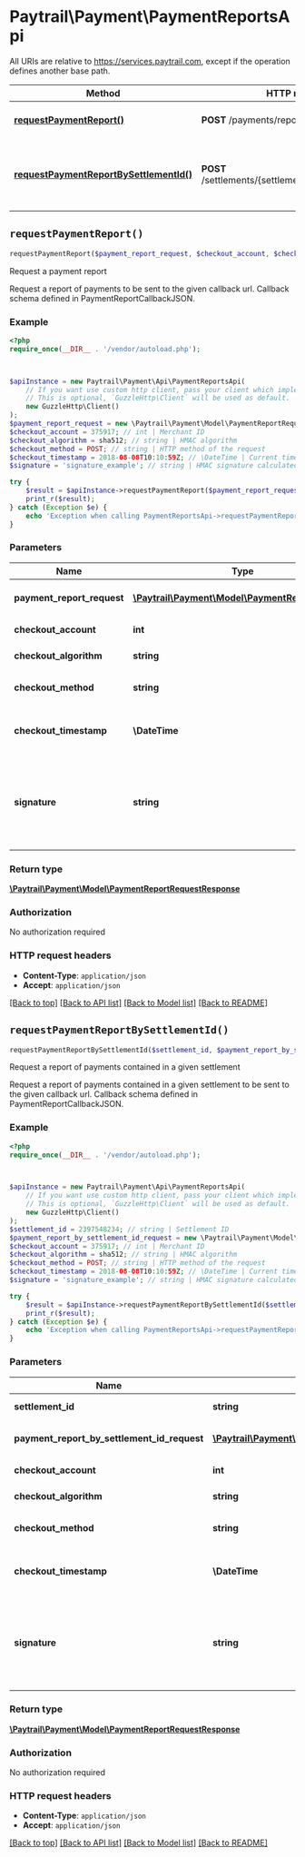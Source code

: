 # Paytrail\Payment\PaymentReportsApi

All URIs are relative to https://services.paytrail.com, except if the operation defines another base path.

| Method | HTTP request | Description |
| ------------- | ------------- | ------------- |
| [**requestPaymentReport()**](PaymentReportsApi.md#requestPaymentReport) | **POST** /payments/report | Request a payment report |
| [**requestPaymentReportBySettlementId()**](PaymentReportsApi.md#requestPaymentReportBySettlementId) | **POST** /settlements/{settlementId}/payments/report | Request a report of payments contained in a given settlement |


## `requestPaymentReport()`

```php
requestPaymentReport($payment_report_request, $checkout_account, $checkout_algorithm, $checkout_method, $checkout_timestamp, $signature): \Paytrail\Payment\Model\PaymentReportRequestResponse
```

Request a payment report

Request a report of payments to be sent to the given callback url. Callback schema defined in PaymentReportCallbackJSON.

### Example

```php
<?php
require_once(__DIR__ . '/vendor/autoload.php');



$apiInstance = new Paytrail\Payment\Api\PaymentReportsApi(
    // If you want use custom http client, pass your client which implements `GuzzleHttp\ClientInterface`.
    // This is optional, `GuzzleHttp\Client` will be used as default.
    new GuzzleHttp\Client()
);
$payment_report_request = new \Paytrail\Payment\Model\PaymentReportRequest(); // \Paytrail\Payment\Model\PaymentReportRequest | Payment body payload
$checkout_account = 375917; // int | Merchant ID
$checkout_algorithm = sha512; // string | HMAC algorithm
$checkout_method = POST; // string | HTTP method of the request
$checkout_timestamp = 2018-08-08T10:10:59Z; // \DateTime | Current timestamp in ISO 8601 format
$signature = 'signature_example'; // string | HMAC signature calculated over the request headers and payload

try {
    $result = $apiInstance->requestPaymentReport($payment_report_request, $checkout_account, $checkout_algorithm, $checkout_method, $checkout_timestamp, $signature);
    print_r($result);
} catch (Exception $e) {
    echo 'Exception when calling PaymentReportsApi->requestPaymentReport: ', $e->getMessage(), PHP_EOL;
}
```

### Parameters

| Name | Type | Description  | Notes |
| ------------- | ------------- | ------------- | ------------- |
| **payment_report_request** | [**\Paytrail\Payment\Model\PaymentReportRequest**](../Model/PaymentReportRequest.md)| Payment body payload | |
| **checkout_account** | **int**| Merchant ID | [optional] |
| **checkout_algorithm** | **string**| HMAC algorithm | [optional] |
| **checkout_method** | **string**| HTTP method of the request | [optional] |
| **checkout_timestamp** | **\DateTime**| Current timestamp in ISO 8601 format | [optional] |
| **signature** | **string**| HMAC signature calculated over the request headers and payload | [optional] |

### Return type

[**\Paytrail\Payment\Model\PaymentReportRequestResponse**](../Model/PaymentReportRequestResponse.md)

### Authorization

No authorization required

### HTTP request headers

- **Content-Type**: `application/json`
- **Accept**: `application/json`

[[Back to top]](#) [[Back to API list]](../../README.md#endpoints)
[[Back to Model list]](../../README.md#models)
[[Back to README]](../../README.md)

## `requestPaymentReportBySettlementId()`

```php
requestPaymentReportBySettlementId($settlement_id, $payment_report_by_settlement_id_request, $checkout_account, $checkout_algorithm, $checkout_method, $checkout_timestamp, $signature): \Paytrail\Payment\Model\PaymentReportRequestResponse
```

Request a report of payments contained in a given settlement

Request a report of payments contained in a given settlement to be sent to the given callback url. Callback schema defined in PaymentReportCallbackJSON.

### Example

```php
<?php
require_once(__DIR__ . '/vendor/autoload.php');



$apiInstance = new Paytrail\Payment\Api\PaymentReportsApi(
    // If you want use custom http client, pass your client which implements `GuzzleHttp\ClientInterface`.
    // This is optional, `GuzzleHttp\Client` will be used as default.
    new GuzzleHttp\Client()
);
$settlement_id = 2397548234; // string | Settlement ID
$payment_report_by_settlement_id_request = new \Paytrail\Payment\Model\PaymentReportBySettlementIdRequest(); // \Paytrail\Payment\Model\PaymentReportBySettlementIdRequest | Payment body payload
$checkout_account = 375917; // int | Merchant ID
$checkout_algorithm = sha512; // string | HMAC algorithm
$checkout_method = POST; // string | HTTP method of the request
$checkout_timestamp = 2018-08-08T10:10:59Z; // \DateTime | Current timestamp in ISO 8601 format
$signature = 'signature_example'; // string | HMAC signature calculated over the request headers and payload

try {
    $result = $apiInstance->requestPaymentReportBySettlementId($settlement_id, $payment_report_by_settlement_id_request, $checkout_account, $checkout_algorithm, $checkout_method, $checkout_timestamp, $signature);
    print_r($result);
} catch (Exception $e) {
    echo 'Exception when calling PaymentReportsApi->requestPaymentReportBySettlementId: ', $e->getMessage(), PHP_EOL;
}
```

### Parameters

| Name | Type | Description  | Notes |
| ------------- | ------------- | ------------- | ------------- |
| **settlement_id** | **string**| Settlement ID | |
| **payment_report_by_settlement_id_request** | [**\Paytrail\Payment\Model\PaymentReportBySettlementIdRequest**](../Model/PaymentReportBySettlementIdRequest.md)| Payment body payload | |
| **checkout_account** | **int**| Merchant ID | [optional] |
| **checkout_algorithm** | **string**| HMAC algorithm | [optional] |
| **checkout_method** | **string**| HTTP method of the request | [optional] |
| **checkout_timestamp** | **\DateTime**| Current timestamp in ISO 8601 format | [optional] |
| **signature** | **string**| HMAC signature calculated over the request headers and payload | [optional] |

### Return type

[**\Paytrail\Payment\Model\PaymentReportRequestResponse**](../Model/PaymentReportRequestResponse.md)

### Authorization

No authorization required

### HTTP request headers

- **Content-Type**: `application/json`
- **Accept**: `application/json`

[[Back to top]](#) [[Back to API list]](../../README.md#endpoints)
[[Back to Model list]](../../README.md#models)
[[Back to README]](../../README.md)
